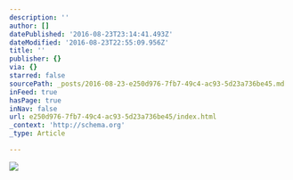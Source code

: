```yaml
---
description: ''
author: []
datePublished: '2016-08-23T23:14:41.493Z'
dateModified: '2016-08-23T22:55:09.956Z'
title: ''
publisher: {}
via: {}
starred: false
sourcePath: _posts/2016-08-23-e250d976-7fb7-49c4-ac93-5d23a736be45.md
inFeed: true
hasPage: true
inNav: false
url: e250d976-7fb7-49c4-ac93-5d23a736be45/index.html
_context: 'http://schema.org'
_type: Article

---
```

![](https://the-grid-user-content.s3-us-west-2.amazonaws.com/9b08ecde-6a75-4e4e-a043-793db5220e2d.jpg)